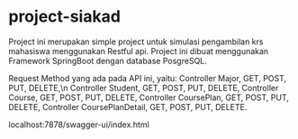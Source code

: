 # project-siakad

Project ini merupakan simple project untuk simulasi pengambilan krs mahasiswa menggunakan Restful api.
Project ini dibuat menggunakan Framework SpringBoot dengan database PosgreSQL.

Request Method yang ada pada API ini, yaitu:
Controller Major, GET, POST, PUT, DELETE,\n
Controller Student, GET, POST, PUT, DELETE,
Controller Course, GET, POST, PUT, DELETE,
Controller CoursePlan, GET, POST, PUT, DELETE,
Controller CoursePlanDetail, GET, POST, PUT, DELETE.

localhost:7878/swagger-ui/index.html
